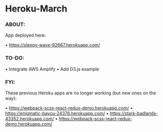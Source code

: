 # Heroku-March


### ABOUT:

App deployed here:

• https://sleepy-wave-92667.herokuapp.com/


### TO-DO:

• Integrate AWS Amplify
• Add D3.js example


### FYI:

These previous Heroku apps are no longer working (but new ones on the way):

• https://webpack-scss-react-redux-demo.herokuapp.com/
• https://enigmatic-bayou-24376.herokuapp.com/
• https://stark-badlands-43352.herokuapp.com/
• https://webpack-scss-react-redux-demo.herokuapp.com/
